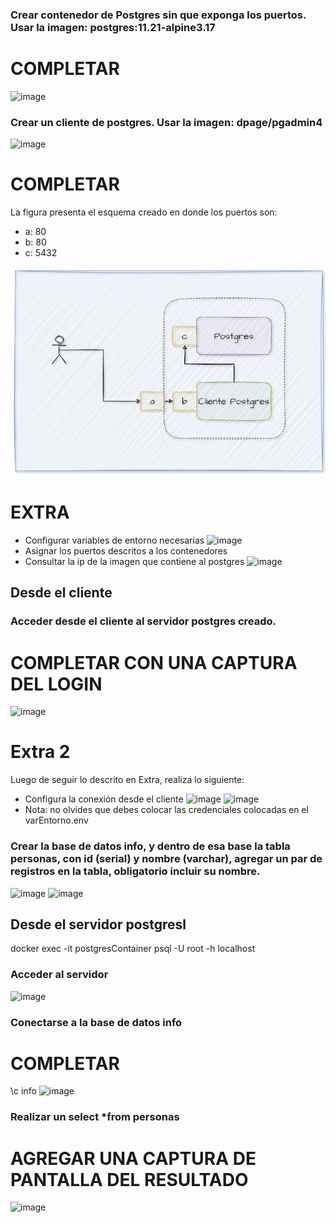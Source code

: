 ### Crear contenedor de Postgres sin que exponga los puertos. Usar la imagen: postgres:11.21-alpine3.17
# COMPLETAR
![image](https://github.com/Cristian-Zambrano/2024A-ISWD633-Practica2/assets/94475992/983ddfaa-490d-4f44-ab6f-41695607403f)

### Crear un cliente de postgres. Usar la imagen: dpage/pgadmin4
![image](https://github.com/Cristian-Zambrano/2024A-ISWD633-Practica2/assets/94475992/7712992d-65b8-4e52-bdc7-af31caa02a50)


# COMPLETAR

La figura presenta el esquema creado en donde los puertos son:
- a: 80
- b: 80
- c: 5432

![Imagen](imagenes/esquema-ejercicio3.PNG)
# EXTRA
- Configurar variables de entorno necesarias
![image](https://github.com/Cristian-Zambrano/2024A-ISWD633-Practica2/assets/94475992/e8c17047-4c06-4b82-aa3e-d489f06f1834)
- Asignar los puertos descritos a los contenedores
- Consultar la ip de la imagen que contiene al postgres
![image](https://github.com/Cristian-Zambrano/2024A-ISWD633-Practica2/assets/94475992/25bc3a54-262a-44a9-b9d3-4cddaae6aa49)
## Desde el cliente
### Acceder desde el cliente al servidor postgres creado.
# COMPLETAR CON UNA CAPTURA DEL LOGIN
![image](https://github.com/Cristian-Zambrano/2024A-ISWD633-Practica2/assets/94475992/ba292c07-28cb-496a-ab66-79e6fb10f6a7)
# Extra 2
Luego de seguir lo descrito en Extra, realiza lo siguiente:
- Configura la conexión desde el cliente
![image](https://github.com/Cristian-Zambrano/2024A-ISWD633-Practica2/assets/94475992/f614877a-a262-4465-bf25-1ef069ad2071)
![image](https://github.com/Cristian-Zambrano/2024A-ISWD633-Practica2/assets/94475992/35cdfe61-2bfe-45d7-b909-bd5ef86f2c2a)
- Nota: no olvides que debes colocar las credenciales colocadas en el varEntorno.env
### Crear la base de datos info, y dentro de esa base la tabla personas, con id (serial) y nombre (varchar), agregar un par de registros en la tabla, obligatorio incluir su nombre.
![image](https://github.com/Cristian-Zambrano/2024A-ISWD633-Practica2/assets/94475992/db32c077-ffdb-4714-b6a1-c505c3994b76)
![image](https://github.com/Cristian-Zambrano/2024A-ISWD633-Practica2/assets/94475992/8ff8e3da-8d1e-4fbd-a561-1265a2f4220d)

## Desde el servidor postgresl
docker exec -it postgresContainer psql -U root -h localhost
### Acceder al servidor
![image](https://github.com/Cristian-Zambrano/2024A-ISWD633-Practica2/assets/94475992/2b1cece3-e50e-4d58-9dee-8ba01e74917e)

### Conectarse a la base de datos info
# COMPLETAR
\c info
![image](https://github.com/Cristian-Zambrano/2024A-ISWD633-Practica2/assets/94475992/1a5e9ed2-315f-4c6d-8f1c-9835ab35273c)

### Realizar un select *from personas
# AGREGAR UNA CAPTURA DE PANTALLA DEL RESULTADO
![image](https://github.com/Cristian-Zambrano/2024A-ISWD633-Practica2/assets/94475992/3cc48cdd-69d8-4844-8536-8ce10003200e)
